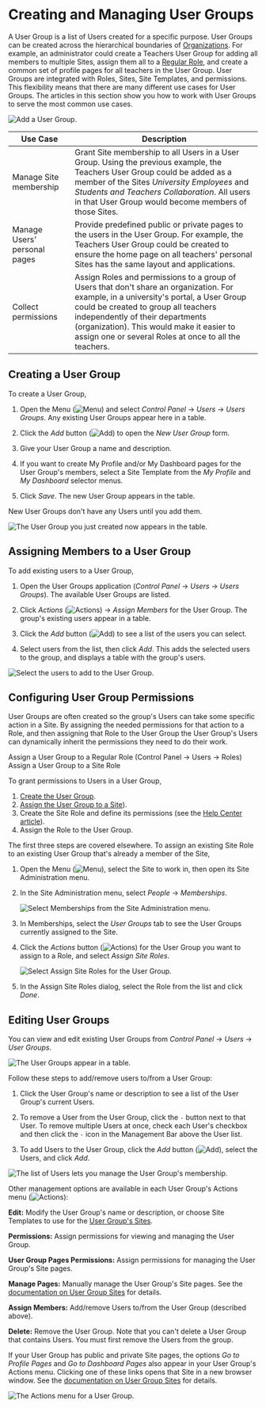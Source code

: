 # Creating and Managing User Groups

A User Group is a list of Users created for a specific purpose. User Groups can be created across the hierarchical boundaries of [Organizations](../organizations/understanding-organizations.md). For example, an administrator could create a Teachers User Group for adding all members to multiple Sites, assign them all to a [Regular Role](https://help.liferay.com/hc/en-us/articles/360028819032-Roles-and-Permissions), and create a common set of profile pages for all teachers in the User Group. User Groups are integrated with Roles, Sites, Site Templates, and permissions. This flexibility means that there are many different use cases for User Groups. The articles in this section show you how to work with User Groups to serve the most common use cases.

![Add a User Group.](./creating-and-managing-user-groups/images/01.png)

| Use Case                     | Description                                    |
| ---------------------------- | -----------------------------------------------|
| Manage Site membership       | Grant Site membership to all Users in a User Group. Using the previous example, the Teachers User Group could be added as a member of the Sites *University Employees* and *Students and Teachers Collaboration*. All users in that User Group would become members of those Sites. |
| Manage Users' personal pages | Provide predefined public or private pages to the users in the User Group. For example, the Teachers User Group could be created to ensure the home page on all teachers' personal Sites has the same layout and applications. |
| Collect permissions          |Assign Roles and permissions to a group of Users that don't share an organization. For example, in a university's portal, a User Group could be created to group all teachers independently of their departments (organization). This would make it easier to assign one or several Roles at once to all the teachers. |

## Creating a User Group

To create a User Group,

1. Open the Menu (![Menu](../../images/icon-menu.png)) and select *Control Panel* &rarr; *Users* &rarr; *Users Groups*. Any existing User Groups appear here in a table. 

1. Click the *Add* button (![Add](../../images/icon-add.png)) to open the *New User Group* form. 

1. Give your User Group a name and description. 

1. If you want to create My Profile and/or My Dashboard pages for the User Group's members, select a Site Template from the *My Profile* and *My Dashboard* selector menus. 

1. Click *Save*. The new User Group appears in the table. 

New User Groups don't have any Users until you add them.

![The User Group you just created now appears in the table.](./creating-and-managing-user-groups/images/02.png)

## Assigning Members to a User Group

To add existing users to a User Group, 

1. Open the User Groups application (*Control Panel* &rarr; *Users* &rarr; *Users Groups*). The available User Groups are listed. 

1. Click *Actions* (![Actions](../../images/icon-actions.png)) &rarr; *Assign Members* for the User Group. The group's existing users appear in a table. 

1. Click the *Add* button (![Add](../../images/icon-add.png)) to see a list of the users you can select. 

1. Select users from the list, then click *Add*. This adds the selected users to the group, and displays a table with the group's users.

![Select the users to add to the User Group.](./creating-and-managing-user-groups/images/03.png)

## Configuring User Group Permissions

User Groups are often created so the group's Users can take some specific action in a Site. By assigning the needed permissions for that action to a Role, and then assigning that Role to the User Group the User Group's Users can dynamically inherit the permissions they need to do their work. 

Assign a User Group to a Regular Role (Control Panel &rarr; Users &rarr; Roles)
Assign a User Group to a Site Role

To grant permissions to Users in a User Group,

1. [Create the User Group](#creating-a-user-group).
1. [Assign the User Group to a Site](./managing-site-membership-with-user-groups.md)).
1. Create the Site Role and define its permissions (see the [Help Center article](https://help.liferay.com/hc/en-us/articles/360028819032-Roles-and-Permissions)).
1. Assign the Role to the User Group.

The first three steps are covered elsewhere. To assign an existing Site Role to an existing User Group that's already a member of the Site,

1. Open the Menu (![Menu](../../images/icon-menu.png)), select the Site to work in, then open its Site Administration menu. 

1. In the Site Administration menu, select *People* &rarr; *Memberships*.

   ![Select Memberships from the Site Administration menu.](./creating-and-managing-user-groups/images/04.png.png)

1. In Memberships, select the *User Groups* tab to see the User Groups currently assigned to the Site. 

1. Click the *Actions* button (![Actions](../../images/icon-actions.png)) for the User Group you want to assign to a Role, and select *Assign Site Roles*.

   ![Select Assign Site Roles for the User Group.](./creating-and-managing-user-groups/images/user-groups-site-role.png)

1. In the Assign Site Roles dialog, select the Role from the list and click *Done*. 

## Editing User Groups

You can view and edit existing User Groups from *Control Panel* &rarr; *Users* &rarr; *User Groups*.

![The User Groups appear in a table.](./creating-and-managing-user-groups/images/02.png)

Follow these steps to add/remove users to/from a User Group: 

1. Click the User Group's name or description to see a list of the User Group's current Users. 

1. To remove a User from the User Group, click the `-` button next to that User. To remove multiple Users at once, check each User's checkbox and then click the `-` icon in the Management Bar above the User list. 

1. To add Users to the User Group, click the *Add* button (![Add](../../images/icon-add.png)), select the Users, and click *Add*. 

![The list of Users lets you manage the User Group's membership.](./creating-and-managing-user-groups/images/05.png)

Other management options are available in each User Group's Actions menu (![Actions](../../images/icon-actions.png)): 

**Edit:** Modify the User Group's name or description, or choose Site Templates to use for the [User Group's Sites](./user-group-sites.md).

**Permissions:** Assign permissions for viewing and managing the User Group. 

**User Group Pages Permissions:** Assign permissions for managing the User Group's Site pages. 

**Manage Pages:** Manually manage the User Group's Site pages. See the [documentation on User Group Sites](./user-group-sites.md#creating-user-group-sites-manually) for details. 

**Assign Members:** Add/remove Users to/from the User Group (described above). 

**Delete:** Remove the User Group. Note that you can't delete a User Group that contains Users. You must first remove the Users from the group. 

If your User Group has public and private Site pages, the options *Go to Profile Pages* and *Go to Dashboard Pages* also appear in your User Group's Actions menu. Clicking one of these links opens that Site in a new browser window. See the [documentation on User Group Sites](./user-group-sites.md) for details. 

![The Actions menu for a User Group.](./creating-and-managing-user-groups/images/06.png) 
